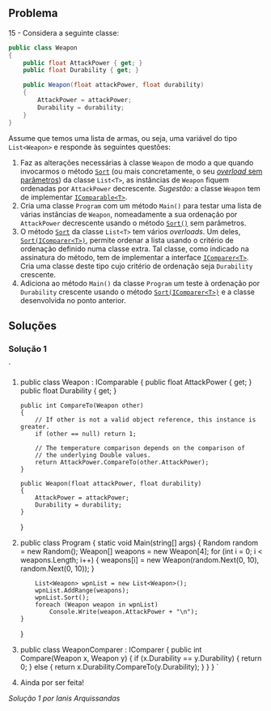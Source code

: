 ## Problema

15 - Considera a seguinte classe:

```cs
public class Weapon
{
    public float AttackPower { get; }
    public float Durability { get; }

    public Weapon(float attackPower, float durability)
    {
        AttackPower = attackPower;
        Durability = durability;
    }
}
```

Assume que temos uma lista de armas, ou seja, uma variável do tipo
`List<Weapon>` e responde às seguintes questões:

1. Faz as alterações necessárias à classe `Weapon` de modo a que quando
invocarmos o método
[`Sort`](https://docs.microsoft.com/pt-pt/dotnet/api/system.collections.generic.list-1.sort)
(ou mais concretamente, o seu
[_overload_ sem parâmetros](https://docs.microsoft.com/pt-pt/dotnet/api/system.collections.generic.list-1.sort#System_Collections_Generic_List_1_Sort)) da classe `List<T>`, as instâncias de `Weapon` fiquem ordenadas por
`AttackPower` decrescente. _Sugestão:_ a classe `Weapon` tem de implementar
[`IComparable<T>`](https://docs.microsoft.com/pt-pt/dotnet/api/system.icomparable-1).
2. Cria uma classe `Program` com um método `Main()` para testar uma lista de
várias instâncias de `Weapon`, nomeadamente a sua ordenação por `AttackPower`
decrescente usando o método
[`Sort()`](https://docs.microsoft.com/pt-pt/dotnet/api/system.collections.generic.list-1.sort#System_Collections_Generic_List_1_Sort)
sem parâmetros.
3. O método
[`Sort`](https://docs.microsoft.com/pt-pt/dotnet/api/system.collections.generic.list-1.sort)
da classe `List<T>` tem vários _overloads_. Um deles,
[`Sort(IComparer<T>)`](https://docs.microsoft.com/pt-pt/dotnet/api/system.collections.generic.list-1.sort#System_Collections_Generic_List_1_Sort_System_Collections_Generic_IComparer__0__),
permite ordenar a lista usando o critério de ordenação definido numa classe
extra. Tal classe, como indicado na assinatura do método, tem de implementar a
interface
[`IComparer<T>`](https://docs.microsoft.com/pt-pt/dotnet/api/system.collections.generic.icomparer-1).
Cria uma classe deste tipo cujo critério de ordenação seja `Durability`
crescente.  
4. Adiciona ao método `Main()` da classe `Program` um teste à ordenação
por `Durability` crescente usando o método
[`Sort(IComparer<T>)`](https://docs.microsoft.com/pt-pt/dotnet/api/system.collections.generic.list-1.sort#System_Collections_Generic_List_1_Sort_System_Collections_Generic_IComparer__0__)
e a classe desenvolvida no ponto anterior.


## Soluções

### Solução 1

`
1.	public class Weapon : IComparable<Weapon>
    {
        public float AttackPower { get; }
        public float Durability { get; }

        public int CompareTo(Weapon other)
        {
            // If other is not a valid object reference, this instance is greater.
            if (other == null) return 1;

            // The temperature comparison depends on the comparison of 
            // the underlying Double values. 
            return AttackPower.CompareTo(other.AttackPower);
        }

        public Weapon(float attackPower, float durability)
        {
            AttackPower = attackPower;
            Durability = durability;
        }
    }
2.	public class Program
    {
        static void Main(string[] args)
        {
            Random random = new Random();
            Weapon[] weapons = new Weapon[4];
            for (int i = 0; i < weapons.Length; i++)
            {
                weapons[i] = new Weapon(random.Next(0, 10), random.Next(0, 10));
            }


            List<Weapon> wpnList = new List<Weapon>();
            wpnList.AddRange(weapons);
            wpnList.Sort();
            foreach (Weapon weapon in wpnList)
                Console.Write(weapon.AttackPower + "\n");
        }
    }
3.	public class WeaponComparer : IComparer<Weapon>
    {
        public int Compare(Weapon x, Weapon y)
        {
            if (x.Durability == y.Durability)
            {
                return 0;
            }
            else
            {
                return x.Durability.CompareTo(y.Durability);
            }
        }
    }
`
	
4.  Ainda por ser feita!

*Solução 1 por Ianis Arquissandas*
